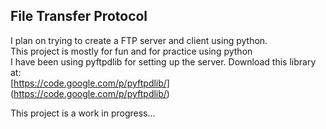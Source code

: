 ## File Transfer Protocol

I plan on trying to create a FTP server and client using python. <br>
This project is mostly for fun and for practice using python <br>
I have been using pyftpdlib for setting up the server. Download this library at: <br> [https://code.google.com/p/pyftpdlib/] (https://code.google.com/p/pyftpdlib/) <br>


This project is a work in progress...
